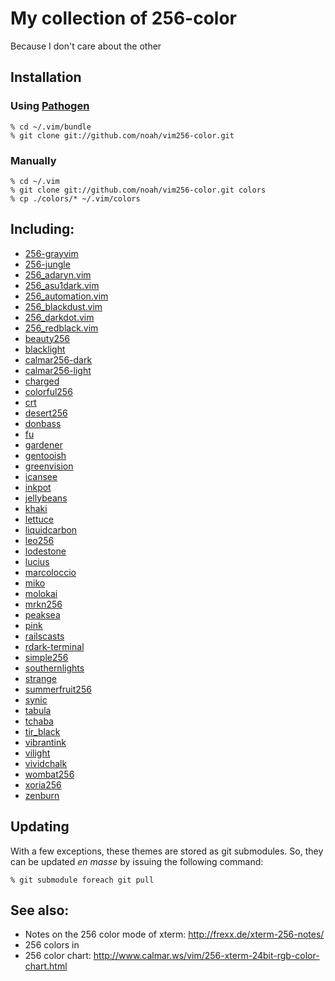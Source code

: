 # My collection of 256-color

Because I don't care about the other

## Installation

### Using [Pathogen](http://www.vim.org/scripts/script.php?script_id=2332)

    % cd ~/.vim/bundle
    % git clone git://github.com/noah/vim256-color.git

### Manually

    % cd ~/.vim 
    % git clone git://github.com/noah/vim256-color.git colors
    % cp ./colors/* ~/.vim/colors

## Including:

* [256-grayvim](http://www.vim.org/scripts/download_script.php?src_id=12849)
* [256-jungle](http://www.vim.org/scripts/script.php?script_id=2240&rating=helpful)
* [256_adaryn.vim](http://www.frexx.de/xterm-256-notes/themes/256_adaryn.vim)
* [256_asu1dark.vim](http://www.frexx.de/xterm-256-notes/themes/256_asu1dark.vim)
* [256_automation.vim](http://www.frexx.de/xterm-256-notes/themes/256_automation.vim)
* [256_blackdust.vim](http://www.frexx.de/xterm-256-notes/themes/256_blackdust.vim)
* [256_darkdot.vim](http://www.frexx.de/xterm-256-notes/themes/256_darkdot.vim)
* [256_redblack.vim](http://www.frexx.de/xterm-256-notes/themes/256_redblack.vim)
* [beauty256](http://www.vim.org/scripts/script.php?script_id=2197)
* [blacklight](http://www.vim.org/scripts/script.php?script_id=1596)
* [calmar256-dark](http://www.vim.org/scripts/download_script.php?src_id=7571)
* [calmar256-light](http://www.vim.org/scripts/download_script.php?src_id=7572)
* [charged](http://www.vim.org/scripts/script.php?script_id=2513)
* [colorful256](http://www.vim.org/scripts/script.php?script_id=2034)
* [crt](http://www.vim.org/scripts/script.php?script_id=1576)
* [desert256](http://www.vim.org/scripts/download_script.php?src_id=4055)
* [donbass](http://www.vim.org/scripts/download_script.php?src_id=11176)
* [fu](http://www.vim.org/scripts/script.php?script_id=3117)
* [gardener](http://www.vim.org/scripts/download_script.php?src_id=4682)
* [gentooish](http://www.vim.org/scripts/script.php?script_id=2474)
* [greenvision](http://www.vim.org/scripts/script.php?script_id=2155)
* [icansee](http://www.vim.org/scripts/download_script.php?src_id=7656)
* [inkpot](http://www.vim.org/scripts/download_script.php?src_id=11833)
* [jellybeans](http://www.vim.org/scripts/download_script.php?src_id=10690)
* [khaki](http://www.vim.org/scripts/download_script.php?src_id=7569)
* [lettuce](http://www.vim.org/scripts/script.php?script_id=1975)
* [liquidcarbon](http://www.vim.org/scripts/script.php?script_id=3274)
* [leo256](http://www.vim.org/scripts/script.php?script_id=2156)
* [lodestone](http://www.vim.org/scripts/download_script.php?src_id=13736)
* [lucius](http://www.vim.org/scripts/script.php?script_id=2536)
* [marcoloccio](http://www.vim.org/scripts/download_script.php?src_id=12609)
* [miko](http://www.vim.org/scripts/script.php?script_id=2452)
* [molokai](http://www.vim.org/scripts/download_script.php?src_id=9750)
* [mrkn256](http://www.vim.org/scripts/script.php?script_id=2974)
* [peaksea](http://www.vim.org/scripts/download_script.php?src_id=12309)
* [pink](http://www.vim.org/scripts/script.php?script_id=2281)
* [railscasts](http://www.vim.org/scripts/download_script.php?src_id=8379)
* [rdark-terminal](http://www.vim.org/scripts/script.php?script_id=3202)
* [simple256](http://www.vim.org/scripts/script.php?script_id=1962)
* [southernlights](http://www.vim.org/scripts/script.php?script_id=3292)
* [strange](http://www.vim.org/scripts/script.php?script_id=3534)
* [summerfruit256](http://www.vim.org/scripts/download_script.php?src_id=1015377)
* [synic](http://www.vim.org/scripts/script.php?script_id=1897)
* [tabula](http://www.vim.org/scripts/script.php?script_id=1718)
* [tchaba](http://www.vim.org/scripts/script.php?script_id=3272)
* [tir_black](http://www.vim.org/scripts/script.php?script_id=2777)
* [vibrantink](http://www.vim.org/scripts/download_script.php?src_id=10117)
* [vilight](http://www.vim.org/scripts/script.php?script_id=2776)
* [vividchalk](http://www.vim.org/scripts/script.php?script_id=1891)
* [wombat256](http://www.vim.org/scripts/download_script.php?src_id=13400)
* [xoria256](http://www.vim.org/scripts/script.php?script_id=2140)
* [zenburn](http://www.vim.org/scripts/download_script.php?src_id=11576)

## Updating

With a few exceptions, these themes are stored as git submodules.  So,
they can be updated *en masse* by issuing the following command:

    % git submodule foreach git pull

## See also:

* Notes on the 256 color mode of xterm: http://frexx.de/xterm-256-notes/
* 256 colors in
* 256 color chart: http://www.calmar.ws/vim/256-xterm-24bit-rgb-color-chart.html
